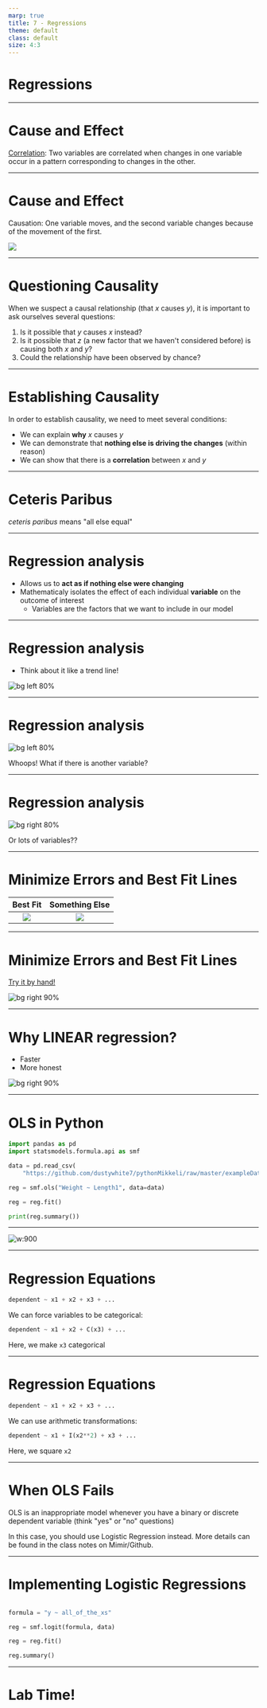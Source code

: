 ```yaml
---
marp: true
title: 7 - Regressions
theme: default
class: default
size: 4:3
---
```


# Regressions

---

# Cause and Effect

[Correlation](http://www.tylervigen.com/spurious-correlations): Two variables are correlated when changes in one variable occur in a pattern corresponding to changes in the other.

---

# Cause and Effect

Causation: One variable moves, and the second variable changes because of the movement of the first.

![](correlation.png)

---

# Questioning Causality

When we suspect a causal relationship (that $x$ causes $y$), it is important to ask ourselves several questions:

1. Is it possible that $y$ causes $x$ instead?
2. Is it possible that $z$ (a new factor that we haven't considered before) is causing both $x$ and $y$?
3. Could the relationship have been observed by chance?

---

# Establishing Causality

In order to establish causality, we need to meet several conditions:

- We can explain **why** $x$ causes $y$
- We can demonstrate that **nothing else is driving the changes** (within reason)
- We can show that there is a **correlation** between $x$ and $y$

---

# Ceteris Paribus

*ceteris paribus* means "all else equal"

---

# Regression analysis

- Allows us to **act as if nothing else were changing**
- Mathematicaly isolates the effect of each individual **variable** on the outcome of interest
    - Variables are the factors that we want to include in our model

---

# Regression analysis

- Think about it like a trend line!

![bg left 80%](regression1.png)

---

# Regression analysis

![bg left 80%](regression2.png)

Whoops! What if there is another variable?

---

# Regression analysis

![bg right 80%](regression3.png)

Or lots of variables??

---

# Minimize Errors and Best Fit Lines

| Best Fit | Something Else |
:-------------------------:|:-------------------------:
![](regression4.png)  |  ![](regression5.png)

---

# Minimize Errors and Best Fit Lines

[Try it by hand!](http://setosa.io/ev/ordinary-least-squares-regression/)

![bg right 90%](regression6.png)

---

# Why LINEAR regression?

- Faster
- More honest

![bg right 90%](regression7.png)

---

# OLS in Python

```python
import pandas as pd
import statsmodels.formula.api as smf

data = pd.read_csv(
    "https://github.com/dustywhite7/pythonMikkeli/raw/master/exampleData/fishWeight.csv")

reg = smf.ols("Weight ~ Length1", data=data)

reg = reg.fit()

print(reg.summary())
```

---

![w:900](regression.jpg)


---

# Regression Equations

```python
dependent ~ x1 + x2 + x3 + ...
```

We can force variables to be categorical:

```python
dependent ~ x1 + x2 + C(x3) + ...
```

Here, we make `x3` categorical


---

# Regression Equations

```python
dependent ~ x1 + x2 + x3 + ...
```

We can use arithmetic transformations:

```python
dependent ~ x1 + I(x2**2) + x3 + ...
```

Here, we square `x2`

---

# When OLS Fails

OLS is an inappropriate model whenever you have a binary or discrete dependent variable (think "yes" or "no" questions)

In this case, you should use Logistic Regression instead. More details can be found in the class notes on Mimir/Github.

---

# Implementing Logistic Regressions

```python

formula = "y ~ all_of_the_xs" 

reg = smf.logit(formula, data)

reg = reg.fit()

reg.summary()
```

---

# Lab Time!